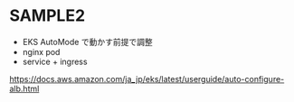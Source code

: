SAMPLE2
===

- EKS AutoMode で動かす前提で調整
- nginx pod
- service + ingress

https://docs.aws.amazon.com/ja_jp/eks/latest/userguide/auto-configure-alb.html

